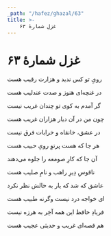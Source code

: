 ```yaml
---
_path: "/hafez/ghazal/63"
title: >-
    غزل شمارهٔ ۶۳
---
```

# غزل شمارهٔ ۶۳

<div class="b" id="bn1"><div class="m1"><p>رویِ تو کس ندید و هزارت رقیب هست</p></div>
<div class="m2"><p>در غنچه‌ای هنوز و صدت عندلیب هست</p></div></div>
<div class="b" id="bn2"><div class="m1"><p>گر آمدم به کوی تو چندان غریب نیست</p></div>
<div class="m2"><p>چون من در آن دیار هزاران غریب هست</p></div></div>
<div class="b" id="bn3"><div class="m1"><p>در عشق، خانقاه و خرابات فرق نیست</p></div>
<div class="m2"><p>هر جا که هست پرتوِ رویِ حبیب هست</p></div></div>
<div class="b" id="bn4"><div class="m1"><p>آن جا که کارِ صومعه را جلوه می‌دهند</p></div>
<div class="m2"><p>ناقوسِ دِیرِ راهب و نامِ صلیب هست</p></div></div>
<div class="b" id="bn5"><div class="m1"><p>عاشق که شد که یار به حالش نظر نکرد</p></div>
<div class="m2"><p>ای خواجه درد نیست وگرنه طبیب هست</p></div></div>
<div class="b" id="bn6"><div class="m1"><p>فریادِ حافظ این همه آخِر به هرزه نیست</p></div>
<div class="m2"><p>هم قصه‌ای غریب و حدیثی عجیب هست</p></div></div>

